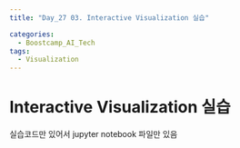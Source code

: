 ```yaml
---
title: "Day_27 03. Interactive Visualization 실습"

categories:
  - Boostcamp_AI_Tech
tags:
  - Visualization
---
```


# Interactive Visualization 실습

실습코드만 있어서 jupyter notebook 파일만 있음
